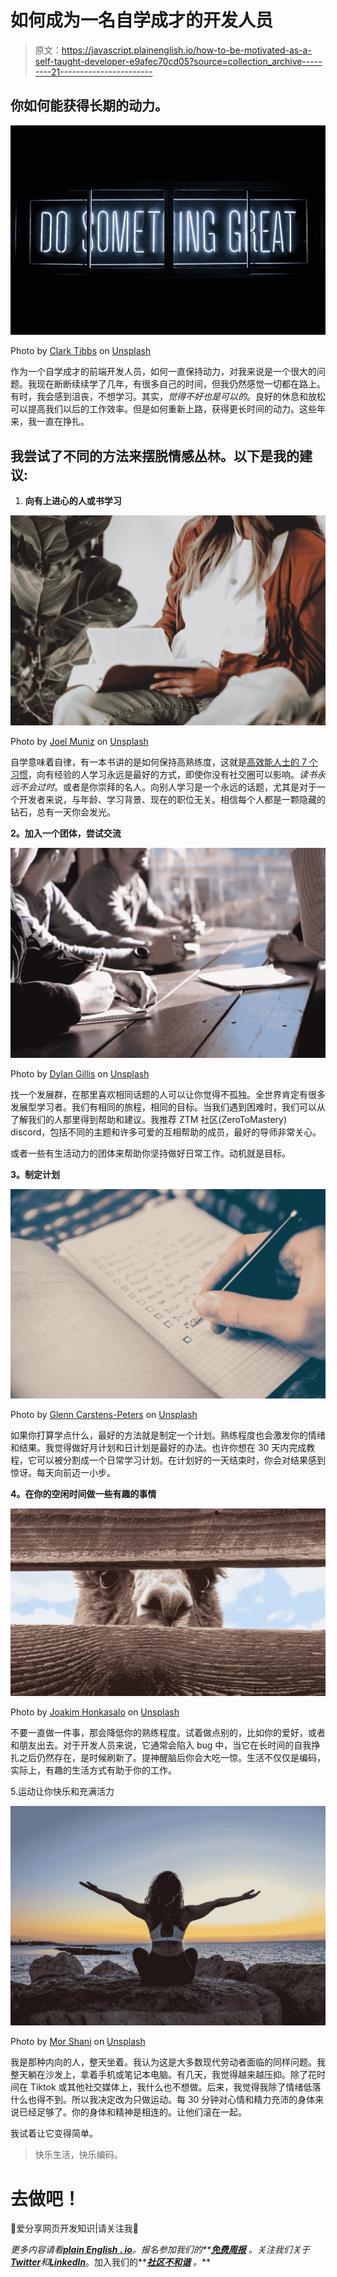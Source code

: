# 如何成为一名自学成才的开发人员

> 原文：<https://javascript.plainenglish.io/how-to-be-motivated-as-a-self-taught-developer-e9afec70cd05?source=collection_archive---------21----------------------->

## 你如何能获得长期的动力。

![](img/1222f8dc7b250e9eae8c1d1fc1aeda5d.png)

Photo by [Clark Tibbs](https://unsplash.com/@clarktibbs?utm_source=medium&utm_medium=referral) on [Unsplash](https://unsplash.com?utm_source=medium&utm_medium=referral)

作为一个自学成才的前端开发人员，如何一直保持动力，对我来说是一个很大的问题。我现在断断续续学了几年，有很多自己的时间，但我仍然感觉一切都在路上。有时，我会感到沮丧，不想学习。其实，*觉得不好也是可以的*。良好的休息和放松可以提高我们以后的工作效率。但是如何重新上路，获得更长时间的动力。这些年来，我一直在挣扎。

## 我尝试了不同的方法来摆脱情感丛林。以下是我的建议:

1.  **向有上进心的人或书学习**

![](img/d6158cecdc190c063b1cf766e5cac773.png)

Photo by [Joel Muniz](https://unsplash.com/@jmuniz?utm_source=medium&utm_medium=referral) on [Unsplash](https://unsplash.com?utm_source=medium&utm_medium=referral)

自学意味着自律，有一本书讲的是如何保持高熟练度，这就是[高效能人士的 7 个习惯](https://www.goodreads.com/book/show/36072.The_7_Habits_of_Highly_Effective_People)，向有经验的人学习永远是最好的方式，即使你没有社交圈可以影响。*读书永远不会过时*。或者是你崇拜的名人。向别人学习是一个永远的话题，尤其是对于一个开发者来说，与年龄、学习背景、现在的职位无关。相信每个人都是一颗隐藏的钻石，总有一天你会发光。

**2。加入一个团体，尝试交流**

![](img/340bba4d02a52484ef2c48e8805b1316.png)

Photo by [Dylan Gillis](https://unsplash.com/@dylandgillis?utm_source=medium&utm_medium=referral) on [Unsplash](https://unsplash.com?utm_source=medium&utm_medium=referral)

找一个发展群，在那里喜欢相同话题的人可以让你觉得不孤独。全世界肯定有很多发展型学习者。我们有相同的旅程，相同的目标。当我们遇到困难时，我们可以从了解我们的人那里得到帮助和建议。我推荐 ZTM 社区(ZeroToMastery) discord，包括不同的主题和许多可爱的互相帮助的成员，最好的导师非常关心。

或者一些有生活动力的团体来帮助你坚持做好日常工作。动机就是目标。

**3。制定计划**

![](img/a0327281260a975496c8279b5c325e4d.png)

Photo by [Glenn Carstens-Peters](https://unsplash.com/@glenncarstenspeters?utm_source=medium&utm_medium=referral) on [Unsplash](https://unsplash.com?utm_source=medium&utm_medium=referral)

如果你打算学点什么，最好的方法就是制定一个计划。熟练程度也会激发你的情绪和结果。我觉得做好月计划和日计划是最好的办法。也许你想在 30 天内完成教程，它可以被分割成一个日常学习计划。在计划好的一天结束时，你会对结果感到惊讶。每天向前迈一小步。

**4。在你的空闲时间做一些有趣的事情**

![](img/71b898aad7eb9017559cef8ede498f89.png)

Photo by [Joakim Honkasalo](https://unsplash.com/@jhonkasalo?utm_source=medium&utm_medium=referral) on [Unsplash](https://unsplash.com?utm_source=medium&utm_medium=referral)

不要一直做一件事，那会降低你的熟练程度。试着做点别的，比如你的爱好，或者和朋友出去。对于开发人员来说，它通常会陷入 bug 中，当它在长时间的自我挣扎之后仍然存在，是时候刷新了。提神醒脑后你会大吃一惊。生活不仅仅是编码，实际上，有趣的生活方式有助于你的工作。

5.运动让你快乐和充满活力

![](img/51de707190cfd2b699b48f7a0b6ed477.png)

Photo by [Mor Shani](https://unsplash.com/@morsha?utm_source=medium&utm_medium=referral) on [Unsplash](https://unsplash.com?utm_source=medium&utm_medium=referral)

我是那种内向的人，整天坐着。我认为这是大多数现代劳动者面临的同样问题。我整天躺在沙发上，拿着手机或笔记本电脑。有几天，我觉得越来越压抑。除了花时间在 Tiktok 或其他社交媒体上，我什么也不想做。后来，我觉得我除了情绪低落什么也得不到。所以我决定改为只做运动。每 30 分钟对心情和精力充沛的身体来说已经足够了。你的身体和精神是相连的。让他们滚在一起。

我试着让它变得简单。

> 快乐生活，快乐编码。

# 去做吧！

🚩爱分享网页开发知识|请关注我🥰

*更多内容请看*[***plain English . io***](https://plainenglish.io/)*。报名参加我们的**[***免费周报***](http://newsletter.plainenglish.io/) *。关注我们关于*[***Twitter***](https://twitter.com/inPlainEngHQ)*和*[***LinkedIn***](https://www.linkedin.com/company/inplainenglish/)*。加入我们的**[***社区不和谐***](https://discord.gg/GtDtUAvyhW) *。***